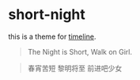 # short-night

this is a theme for [timeline](https://github.com/pea3nut/timeline).

> The Night is Short, Walk on Girl.

> 春宵苦短 黎明将至 前进吧少女